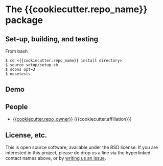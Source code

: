 # The {{cookiecutter.repo_name}} package

## Set-up, building, and testing
From bash
```
$ cd <{{cookiecutter.repo_name}} install directory>
$ source setup/setup.sh
$ scons opt=3
$ nosetests
```

## Demo

## People
* [{{cookiecutter.repo_owner}}](https://github.com/DarkEnergyScienceCollaboration/{{cookiecutter.repo_name}}/issues/new?body=@{{cookiecutter.github_username}}) ({{cookiecutter.affiliation}})

## License, etc.

This is open source software, available under the BSD license. If you are interested in this project, please do drop us a line via the hyperlinked contact names above, or by [writing us an issue](https://github.com/DarkEnergyScienceCollaboration/{{cookiecutter.repo_name}}/issues/new).

